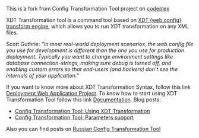 This is a fork from Config Transformation Tool project on [codeplex](http://ctt.codeplex.com)

XDT Transformation tool is a command tool based on [XDT (web.config) transform engine](http://blogs.msdn.com/b/webdev/archive/2013/01/10/xdt-web-config-transform-engine-released-on-nuget.aspx), which allows you to run XDT transformation on any XML files.

Scott Guthrie: *"In most real-world deployment scenarios, the web.config file you use for development is different than the one you use for production deployment. Typically you want to change environment settings like database connection-strings, making sure debug is turned off, and enabling custom errors so that end-users (and hackers) don’t see the internals of your application."*

If you want to know more about XDT Transformation Syntax, follow this link [Deployment Web Application Project](http://msdn.microsoft.com/en-us/library/dd465326.aspx). To know how to start using XDT Transformation Tool follow this link [Documentation](http://ctt.codeplex.com/documentation).
Blog posts:

+ [Config Transformation Tool: Using XDT Transformation](http://outcoldman.ru/en/blog/show/223)
+ [Config Transformation Tool: Parameters support](http://outcoldman.ru/en/blog/show/238)

Also you can find posts on [Russian Config Transformation Tool](http://outcoldman.ru/ru/blog/tag/189)
